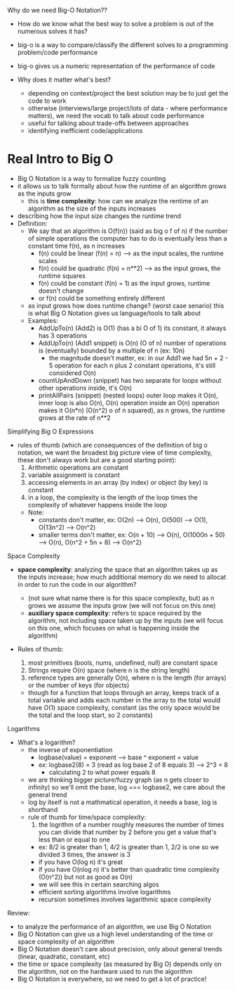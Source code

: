 Why do we need Big-O Notation??
  - How do we know what the best way to solve a problem is out of the numerous solves it has?
  - big-o is a way to compare/classify the different solves to a programming problem/code performance
  - big-o gives us a numeric representation of the performance of code
  
  - Why does it matter what's best?
    - depending on context/project the best solution may be to just get the code to work
    - otherwise (interviews/large project/lots of data - where performance matters), we need the vocab to talk about code performance
    - useful for talking about trade-offs between approaches
    - identifying inefficient code/applications

# Real Intro to Big O
  - Big O Notation is a way to formalize fuzzy counting
  - it allows us to talk formally about how the runtime of an algorithm grows as the inputs grow
    - this is __time complexity__: how can we analyze the rentime of an algorithm as the size of the inputs increases
  - describing how the input size changes the runtime trend
  - Definition:
    - We say that an algorithm is O(f(n)) (said as big o f of n) if the number of simple operations the computer has to do is eventually less than a constant time f(n), as n increases
      - f(n) could be linear (f(n) = n) --> as the input scales, the runtime scales
      - f(n) could be quadratic (f(n) = n**2) --> as the input grows, the runtime squares
      - f(n) could be constant (f(n) = 1) as the input grows, runtime doesn't change
      - or f(n) could be something entirely different
    - as input grows how does runtime change? (worst case senario) this is what Big O Notation gives us language/tools to talk about
    - Examples:
      - AddUpTo(n) (Add2) is O(1) (has a bi O of 1) its constant, it always has 3 operations
      - AddUpTo(n) (Add1 snippet) is O(n) (O of n) number of operations is (eventually) bounded by a multiple of n (ex: 10n) 
        - the magnitude doesn't matter, ex: in our Add1 we had 5n + 2 - 5 operation for each n plus 2 constant operations, it's still considered O(n)
      - countUpAndDown (snippet) has two separate for loops without other operations inside, it's O(n)
      - printAllPairs (snippet) (nested loops) outer loop makes it O(n), inner loop is also O(n), O(n) operation inside an O(n) operation makes it O(n*n) (O(n^2) o of n squared), as n grows, the runtime grows at the rate of n**2

Simplifying Big O Expressions
- rules of thumb (which are consequences of the definition of big o notation, we want the broadest big picture view of time complexity, these don't always work but are a good starting point):
  1. Arithmetic operations are constant
  2. variable assignment is constant
  3. accessing elements in an array (by index) or object (by key) is constant
  4. in a loop, the complexity is the length of the loop times the complexity of whatever happens inside the loop
    - Note:
      - constants don't matter, ex: O(2n) --> O(n), O(500) --> O(1), O(13n^2) --> O(n^2)
      - smaller terms don't matter, ex: O(n + 10) --> O(n), O(1000n + 50) --> O(n), O(n^2 + 5n + 8) --> O(n^2)

Space Complexity
- __space complexity__: analyzing the space that an algorithm takes up as the inputs increase; how much additional memory do we need to allocat in order to run the code in our algorithm?
  - (not sure what name there is for this space complexity, but) as n grows we assume the inputs grow (we will not focus on this one)
  - __auxiliary space complexity__: refers to space required by the algorithm, not including space taken up by the inputs (we will focus on this one, which focuses on what is happening inside the algorithm)
  
- Rules of thumb:
  1. most primitives (bools, nums, undefined, null) are constant space
  2. Strings require O(n) space (where n is the string length)
  3. reference types are generally O(n), where n is the length (for arrays) or the number of keys (for objects)
   - though for a function that loops through an array, keeps track of a total variable and adds each number in the array to the total would have O(1) space complexity, constant (as the only space would be the total and the loop start, so 2 constants)

Logarithms
  - What's a logarithm?
    -  the inverse of exponentiation
       -  logbase(value) = exponent --> base ^ exponent = value
       -  ex: logbase2(8) = 3 (read as log base 2 of 8 equals 3) --> 2^3 = 8
          -  calculating 2 to what power equals 8
    - we are thinking bigger picture/fuzzy graph (as n gets closer to infinity) so we'll omit the base, log === logbase2, we care about the general trend
    - log by itself is not a mathmatical operation, it needs a base, log is shorthand
    - rule of thumb for time/space complexity:
      1. the logrithm of a number roughly measures the number of times you can divide that number by 2 before you get a value that's less than or equal to one
        - ex: 8/2 is greater than 1, 4/2 is greater than 1, 2/2 is one so we divided 3 times, the answer is 3
        - if you have O(log n) it's great
        - if you have O(nlog n) it's better than quadratic time complexity (O(n^2)) but not as good as O(n) 
        - we will see this in certain searching algos 
        - efficient sorting algorithms involve logarithms
        - recursion sometimes involves lagarithmic space complexity
  
Review:
  - to analyze the performance of an algorithm, we use Big O Notation
  - Big O Notation can give us a high level understanding of the time or space complexity of an algorithm
  - Big O Notation doesn't care about precision, only about general trends (linear, quadratic, constant, etc)
  - the time or space complexity (as measured by Big O) depends only on the algorithm, not on the hardware used to run the algorithm
  - Big O Notation is everywhere, so we need to get a lot of practice!